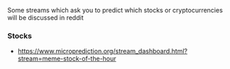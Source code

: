 Some streams which ask you to predict which stocks or cryptocurrencies will be discussed in reddit


### Stocks 

* https://www.microprediction.org/stream_dashboard.html?stream=meme-stock-of-the-hour



